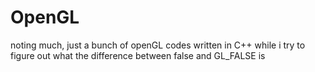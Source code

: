 # OpenGL

noting much, just a bunch of openGL codes written in C++ while i try to figure out what the difference between false and GL_FALSE is
